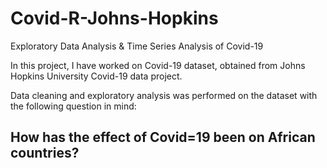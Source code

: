 # Covid-R-Johns-Hopkins
Exploratory Data Analysis &amp; Time Series Analysis of Covid-19

In this project, I have worked on Covid-19 dataset, obtained from Johns Hopkins University Covid-19 data project.

Data cleaning and exploratory analysis was performed on the dataset with the following question in mind:

## How has the effect of Covid=19 been on African countries?


